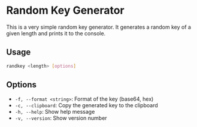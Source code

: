 # Random Key Generator

This is a very simple random key generator. It generates a random key of a given length and prints it to the console.

## Usage

```bash
randkey <length> [options]
```

## Options

- `-f, --format <string>`: Format of the key (base64, hex)
- `-c, --clipboard`: Copy the generated key to the clipboard
- `-h, --help`: Show help message
- `-v, --version`: Show version number
